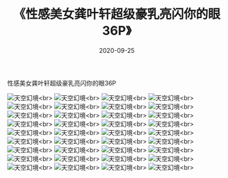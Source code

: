 ﻿---
layout: post
title: 《性感美女龚叶轩超级豪乳亮闪你的眼36P》
date: 2020-09-25
img: http://photo.orgx.cf/性感/2020/性感美女龚叶轩超级豪乳亮闪你的眼36P/000.jpg
tags: [美女,性感,泳衣]
---

性感美女龚叶轩超级豪乳亮闪你的眼36P



![天空幻境](http://photo.orgx.cf/性感/2020/性感美女龚叶轩超级豪乳亮闪你的眼36P/001.jpg''天空幻境'')<br>
![天空幻境](http://photo.orgx.cf/性感/2020/性感美女龚叶轩超级豪乳亮闪你的眼36P/002.jpg''天空幻境'')<br>
![天空幻境](http://photo.orgx.cf/性感/2020/性感美女龚叶轩超级豪乳亮闪你的眼36P/003.jpg''天空幻境'')<br>
![天空幻境](http://photo.orgx.cf/性感/2020/性感美女龚叶轩超级豪乳亮闪你的眼36P/004.jpg''天空幻境'')<br>
![天空幻境](http://photo.orgx.cf/性感/2020/性感美女龚叶轩超级豪乳亮闪你的眼36P/005.jpg''天空幻境'')<br>
![天空幻境](http://photo.orgx.cf/性感/2020/性感美女龚叶轩超级豪乳亮闪你的眼36P/006.jpg''天空幻境'')<br>
![天空幻境](http://photo.orgx.cf/性感/2020/性感美女龚叶轩超级豪乳亮闪你的眼36P/007.jpg''天空幻境'')<br>
![天空幻境](http://photo.orgx.cf/性感/2020/性感美女龚叶轩超级豪乳亮闪你的眼36P/008.jpg''天空幻境'')<br>
![天空幻境](http://photo.orgx.cf/性感/2020/性感美女龚叶轩超级豪乳亮闪你的眼36P/009.jpg''天空幻境'')<br>
![天空幻境](http://photo.orgx.cf/性感/2020/性感美女龚叶轩超级豪乳亮闪你的眼36P/010.jpg''天空幻境'')<br>
![天空幻境](http://photo.orgx.cf/性感/2020/性感美女龚叶轩超级豪乳亮闪你的眼36P/011.jpg''天空幻境'')<br>
![天空幻境](http://photo.orgx.cf/性感/2020/性感美女龚叶轩超级豪乳亮闪你的眼36P/012.jpg''天空幻境'')<br>
![天空幻境](http://photo.orgx.cf/性感/2020/性感美女龚叶轩超级豪乳亮闪你的眼36P/013.jpg''天空幻境'')<br>
![天空幻境](http://photo.orgx.cf/性感/2020/性感美女龚叶轩超级豪乳亮闪你的眼36P/014.jpg''天空幻境'')<br>
![天空幻境](http://photo.orgx.cf/性感/2020/性感美女龚叶轩超级豪乳亮闪你的眼36P/015.jpg''天空幻境'')<br>
![天空幻境](http://photo.orgx.cf/性感/2020/性感美女龚叶轩超级豪乳亮闪你的眼36P/016.jpg''天空幻境'')<br>
![天空幻境](http://photo.orgx.cf/性感/2020/性感美女龚叶轩超级豪乳亮闪你的眼36P/017.jpg''天空幻境'')<br>
![天空幻境](http://photo.orgx.cf/性感/2020/性感美女龚叶轩超级豪乳亮闪你的眼36P/018.jpg''天空幻境'')<br>
![天空幻境](http://photo.orgx.cf/性感/2020/性感美女龚叶轩超级豪乳亮闪你的眼36P/019.jpg''天空幻境'')<br>
![天空幻境](http://photo.orgx.cf/性感/2020/性感美女龚叶轩超级豪乳亮闪你的眼36P/020.jpg''天空幻境'')<br>
![天空幻境](http://photo.orgx.cf/性感/2020/性感美女龚叶轩超级豪乳亮闪你的眼36P/021.jpg''天空幻境'')<br>
![天空幻境](http://photo.orgx.cf/性感/2020/性感美女龚叶轩超级豪乳亮闪你的眼36P/022.jpg''天空幻境'')<br>
![天空幻境](http://photo.orgx.cf/性感/2020/性感美女龚叶轩超级豪乳亮闪你的眼36P/023.jpg''天空幻境'')<br>
![天空幻境](http://photo.orgx.cf/性感/2020/性感美女龚叶轩超级豪乳亮闪你的眼36P/024.jpg''天空幻境'')<br>
![天空幻境](http://photo.orgx.cf/性感/2020/性感美女龚叶轩超级豪乳亮闪你的眼36P/025.jpg''天空幻境'')<br>
![天空幻境](http://photo.orgx.cf/性感/2020/性感美女龚叶轩超级豪乳亮闪你的眼36P/026.jpg''天空幻境'')<br>
![天空幻境](http://photo.orgx.cf/性感/2020/性感美女龚叶轩超级豪乳亮闪你的眼36P/027.jpg''天空幻境'')<br>
![天空幻境](http://photo.orgx.cf/性感/2020/性感美女龚叶轩超级豪乳亮闪你的眼36P/028.jpg''天空幻境'')<br>
![天空幻境](http://photo.orgx.cf/性感/2020/性感美女龚叶轩超级豪乳亮闪你的眼36P/029.jpg''天空幻境'')<br>
![天空幻境](http://photo.orgx.cf/性感/2020/性感美女龚叶轩超级豪乳亮闪你的眼36P/030.jpg''天空幻境'')<br>
![天空幻境](http://photo.orgx.cf/性感/2020/性感美女龚叶轩超级豪乳亮闪你的眼36P/031.jpg''天空幻境'')<br>
![天空幻境](http://photo.orgx.cf/性感/2020/性感美女龚叶轩超级豪乳亮闪你的眼36P/032.jpg''天空幻境'')<br>
![天空幻境](http://photo.orgx.cf/性感/2020/性感美女龚叶轩超级豪乳亮闪你的眼36P/033.jpg''天空幻境'')<br>
![天空幻境](http://photo.orgx.cf/性感/2020/性感美女龚叶轩超级豪乳亮闪你的眼36P/034.jpg''天空幻境'')<br>
![天空幻境](http://photo.orgx.cf/性感/2020/性感美女龚叶轩超级豪乳亮闪你的眼36P/035.jpg''天空幻境'')<br>
![天空幻境](http://photo.orgx.cf/性感/2020/性感美女龚叶轩超级豪乳亮闪你的眼36P/036.jpg''天空幻境'')<br>